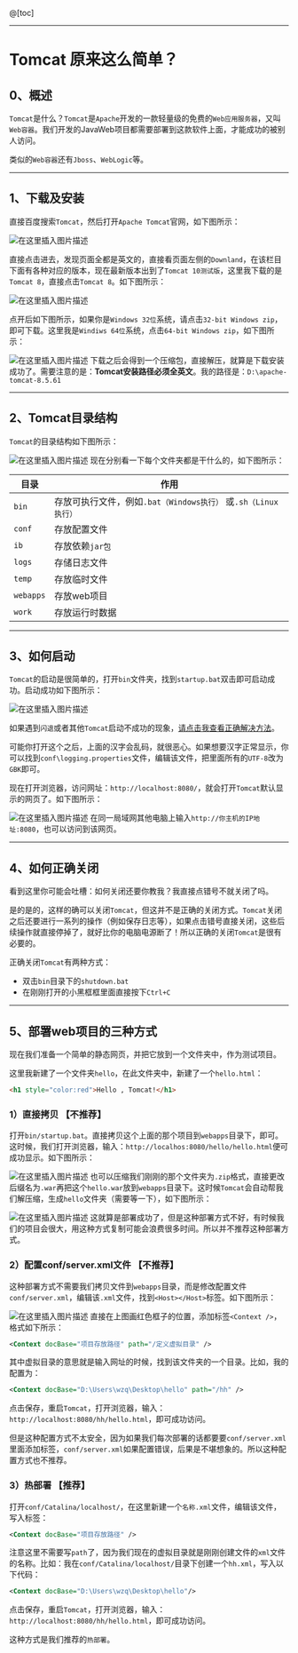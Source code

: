 ﻿@[toc]


----
# Tomcat 原来这么简单？
## 0、概述
`Tomcat`是什么？`Tomcat`是`Apache`开发的一款轻量级的免费的`Web应用服务器`，又叫`Web容器`。我们开发的JavaWeb项目都需要部署到这款软件上面，才能成功的被别人访问。

类似的`Web容器`还有`Jboss`、`WebLogic`等。

----

## 1、下载及安装
直接百度搜索`Tomcat`，然后打开`Apache Tomcat`官网，如下图所示：

![在这里插入图片描述](https://img-blog.csdnimg.cn/20201229142031180.png?x-oss-process=image/watermark,type_ZmFuZ3poZW5naGVpdGk,shadow_10,text_aHR0cHM6Ly9ibG9nLmNzZG4ubmV0L2xlc2lsZXFpbg==,size_16,color_FFFFFF,t_70#pic_center)

直接点击进去，发现页面全都是英文的，直接看页面左侧的`Downland`，在该栏目下面有各种对应的版本，现在最新版本出到了`Tomcat 10测试版`，这里我下载的是`Tomcat 8`，直接点击`Tomcat 8`。如下图所示：

![在这里插入图片描述](https://img-blog.csdnimg.cn/20201229142259703.png?x-oss-process=image/watermark,type_ZmFuZ3poZW5naGVpdGk,shadow_10,text_aHR0cHM6Ly9ibG9nLmNzZG4ubmV0L2xlc2lsZXFpbg==,size_16,color_FFFFFF,t_70#pic_center)

点开后如下图所示，如果你是`Windows 32位`系统，请点击`32-bit Windows zip`，即可下载。这里我是`Windiws 64位`系统，点击`64-bit Windows zip`，如下图所示：

![在这里插入图片描述](https://img-blog.csdnimg.cn/20201229142617946.png?x-oss-process=image/watermark,type_ZmFuZ3poZW5naGVpdGk,shadow_10,text_aHR0cHM6Ly9ibG9nLmNzZG4ubmV0L2xlc2lsZXFpbg==,size_16,color_FFFFFF,t_70#pic_center)
下载之后会得到一个压缩包，直接解压，就算是下载安装成功了。需要注意的是：**Tomcat安装路径必须全英文**。我的路径是：`D:\apache-tomcat-8.5.61`

---

## 2、Tomcat目录结构
`Tomcat`的目录结构如下图所示：

![在这里插入图片描述](https://img-blog.csdnimg.cn/20201229143929802.png?x-oss-process=image/watermark,type_ZmFuZ3poZW5naGVpdGk,shadow_10,text_aHR0cHM6Ly9ibG9nLmNzZG4ubmV0L2xlc2lsZXFpbg==,size_16,color_FFFFFF,t_70#pic_center)
现在分别看一下每个文件夹都是干什么的，如下图所示：

| 目录 | 作用 |
| -- | -- |
| `bin` | 存放可执行文件，例如`.bat（Windows执行）` 或`.sh（Linux执行）` |
| `conf` | 存放配置文件|
| `ib`| 存放依赖`jar包` |
| `logs` | 存储日志文件 |
| `temp` | 存放临时文件 |
| `webapps` | 存放web项目 |
| `work` | 存放运行时数据 |

---
## 3、如何启动
`Tomcat`的启动是很简单的，打开`bin`文件夹，找到`startup.bat`双击即可启动成功。启动成功如下图所示：

![在这里插入图片描述](https://img-blog.csdnimg.cn/20201229144648554.png?x-oss-process=image/watermark,type_ZmFuZ3poZW5naGVpdGk,shadow_10,text_aHR0cHM6Ly9ibG9nLmNzZG4ubmV0L2xlc2lsZXFpbg==,size_16,color_FFFFFF,t_70#pic_center)

如果遇到`闪退`或者其他`Tomcat`启动不成功的现象，[请点击我查看正确解决方法](https://blog.csdn.net/lesileqin/article/details/111874875)。


可能你打开这个之后，上面的汉字会乱码，就很恶心。如果想要汉字正常显示，你可以找到`conf\logging.properties`文件，编辑该文件，把里面所有的`UTF-8`改为`GBK`即可。

现在打开浏览器，访问网址：`http://localhost:8080/`，就会打开`Tomcat`默认显示的网页了。如下图所示：

![在这里插入图片描述](https://img-blog.csdnimg.cn/20201229145304150.png?x-oss-process=image/watermark,type_ZmFuZ3poZW5naGVpdGk,shadow_10,text_aHR0cHM6Ly9ibG9nLmNzZG4ubmV0L2xlc2lsZXFpbg==,size_16,color_FFFFFF,t_70#pic_center)
在同一局域网其他电脑上输入`http://你主机的IP地址:8080`，也可以访问到该网页。

---

## 4、如何正确关闭
看到这里你可能会吐槽：如何关闭还要你教我？我直接点错号不就关闭了吗。

是的是的，这样的确可以关闭`Tomcat`，但这并不是正确的关闭方式。`Tomcat`关闭之后还要进行一系列的操作（例如保存日志等），如果点击错号直接关闭，这些后续操作就直接停掉了，就好比你的电脑电源断了！所以正确的关闭`Tomcat`是很有必要的。

正确关闭`Tomcat`有两种方式：

- 双击`bin`目录下的`shutdown.bat`
- 在刚刚打开的小黑框框里面直接按下`Ctrl+C`

---

## 5、部署web项目的三种方式
现在我们准备一个简单的静态网页，并把它放到一个文件夹中，作为测试项目。

这里我新建了一个文件夹`hello`，在此文件夹中，新建了一个`hello.html`：

```html
<h1 style="color:red">Hello , Tomcat!</h1>
```
### 1）直接拷贝 【不推荐】
打开`bin/startup.bat`。直接拷贝这个上面的那个项目到`webapps`目录下，即可。这时候，我们打开浏览器，输入：`http://localhos:8080/hello/hello.html`便可成功显示。如下图所示：

![在这里插入图片描述](https://img-blog.csdnimg.cn/20201229151236702.png#pic_center)
也可以压缩我们刚刚的那个文件夹为`.zip`格式，直接更改后缀名为`.war`再把这个`hello.war`放到`webapps`目录下。这时候`Tomcat`会自动帮我们解压缩，生成`hello`文件夹（需要等一下），如下图所示：

![在这里插入图片描述](https://img-blog.csdnimg.cn/20201229151455407.png#pic_center)
这就算是部署成功了，但是这种部署方式不好，有时候我们的项目会很大，用这种方式复制可能会浪费很多时间。所以并不推荐这种部署方式。

### 2）配置conf/server.xml文件 【不推荐】
这种部署方式不需要我们拷贝文件到`webapps`目录，而是修改配置文件`conf/server.xml`，编辑该`.xml`文件，找到`<Host></Host>`标签。如下图所示：

![在这里插入图片描述](https://img-blog.csdnimg.cn/20201229152218812.png?x-oss-process=image/watermark,type_ZmFuZ3poZW5naGVpdGk,shadow_10,text_aHR0cHM6Ly9ibG9nLmNzZG4ubmV0L2xlc2lsZXFpbg==,size_16,color_FFFFFF,t_70#pic_center)
直接在上图画红色框子的位置，添加标签`<Context />`，格式如下所示：

```xml
<Context docBase="项目存放路径" path="/定义虚拟目录" />
```
其中虚拟目录的意思就是输入网址的时候，找到该文件夹的一个目录。比如，我的配置为：
```xml
<Context docBase="D:\Users\wzq\Desktop\hello" path="/hh" />
```
点击保存，重启`Tomcat`，打开浏览器，输入：`http://localhost:8080/hh/hello.html`，即可成功访问。

但是这种配置方式不太安全，因为如果我们每次部署的话都要要`conf/server.xml`里面添加标签，`conf/server.xml`如果配置错误，后果是不堪想象的。所以这种配置方式也不推荐。


### 3）热部署 【推荐】
打开`conf/Catalina/localhost/`，在这里新建一个`名称.xml`文件，编辑该文件，写入标签：

```xml
<Context docBase="项目存放路径" />
```

注意这里不需要写`path`了，因为我们现在的虚拟目录就是刚刚创建文件的`xml`文件的名称。比如：我在`conf/Catalina/localhost/`目录下创建一个`hh.xml`，写入以下代码：

```xml
<Context docBase="D:\Users\wzq\Desktop\hello"/>
```
点击保存，重启`Tomcat`，打开浏览器，输入：`http://localhost:8080/hh/hello.html`，即可成功访问。

这种方式是我们推荐的`热部署`。
